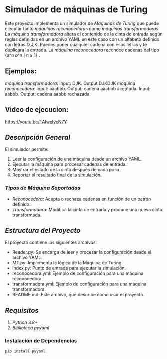 # Simulador de máquinas de Turing 

Este proyecto implementa un simulador de *Máquinas de Turing* que puede ejecutar tanto *máquinas reconocedoras* como *máquinas transformadoras*. 
La *máquina transformadora* altera el contenido de la cinta de entrada según reglas definidas en un archivo YAML en este caso con un alfabeto definido con letras D,J,K. Puedes poner cualquier cadena con esas letras y te duplicara la entrada.
La *máquina reconocedora* reconoce cadenas del tipo {𝑎^n  𝑏^n  | 𝑛 ≥ 1} . 

## Ejemplos:
*máquina transformadora*:  Input: DJK. Output DJKDJK
*máquina reconocedora*: Input: aaabbb. Output: cadena aaabbb aceptada. Input: aabbb. Output: cadena aabbb rechazada.

## Video de ejecucion:
https://youtu.be/TAIwxIycN7Y 

## *Descripción General*

El simulador permite:
1. Leer la configuración de una máquina desde un archivo YAML.
2. Ejecutar la máquina para procesar cadenas de entrada.
3. Mostrar el estado de la cinta después de cada paso.
4. Reportar el resultado final de la simulación.

### *Tipos de Máquina Soportados*
- *Reconocedora*: Acepta o rechaza cadenas en función de un patrón definido.
- *Transformadora*: Modifica la cinta de entrada y produce una nueva cinta transformada.

## *Estructura del Proyecto*

El proyecto contiene los siguientes archivos:

- Reader.py: Se encarga de leer y procesar la configuración desde el archivo YAML.
- MT.py: Implementa la lógica de la Máquina de Turing.
- index.py: Punto de entrada para ejecutar la simulación.
- reconocedora.yml: Ejemplo de configuración para una máquina reconocedora.
- transformadora.yml: Ejemplo de configuración para una máquina transformadora.
- README.md: Este archivo, que describe cómo usar el proyecto.


## *Requisitos*

1. *Python 3.8+*
2. *Biblioteca pyyaml*

### Instalación de Dependencias
```bash
pip install pyyaml
```
